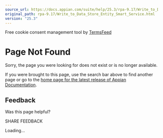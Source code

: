 ```yaml
---
source_url: https://docs.appian.com/suite/help/25.3/rpa-9.17/Write_to_Data_Store_Entity_Smart_Service.html
original_path: rpa-9.17/Write_to_Data_Store_Entity_Smart_Service.html
version: "25.3"
---
```


Free cookie consent management tool by [TermsFeed](https://www.termsfeed.com/)

# Page Not Found

Sorry, the page you were looking for does not exist or is no longer available.

If you were brought to this page, use the search bar above to find another page or go to the [home page for the latest release of Appian Documentation](https://docs.appian.com/suite/help/latest/).

## Feedback

Was this page helpful?

SHARE FEEDBACK

Loading...